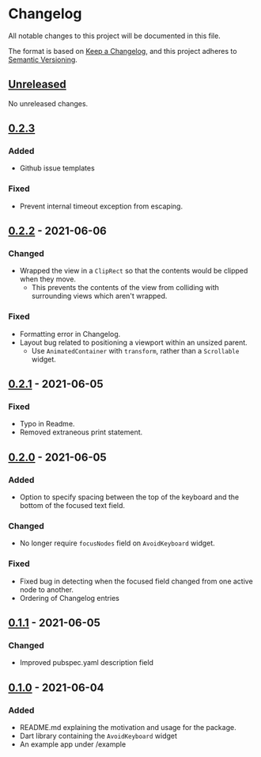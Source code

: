 # Changelog

All notable changes to this project will be documented in this file.

The format is based on [Keep a Changelog](https://keepachangelog.com/en/1.0.0/),
and this project adheres to [Semantic Versioning](https://semver.org/spec/v2.0.0.html).

## [Unreleased]

No unreleased changes.

## [0.2.3]

### Added

- Github issue templates

### Fixed

- Prevent internal timeout exception from escaping.

## [0.2.2] - 2021-06-06

### Changed

- Wrapped the view in a `ClipRect` so that the contents would be clipped when they move.
  - This prevents the contents of the view from colliding with surrounding views which
    aren't wrapped.

### Fixed

- Formatting error in Changelog.
- Layout bug related to positioning a viewport within an unsized parent.
  - Use `AnimatedContainer` with `transform`, rather than a `Scrollable` widget.

## [0.2.1] - 2021-06-05

### Fixed

- Typo in Readme.
- Removed extraneous print statement.

## [0.2.0] - 2021-06-05

### Added

- Option to specify spacing between the top of the keyboard and the bottom of the 
  focused text field.

### Changed

- No longer require `focusNodes` field on `AvoidKeyboard` widget.

### Fixed

- Fixed bug in detecting when the focused field changed from one active node to another.
- Ordering of Changelog entries

## [0.1.1] - 2021-06-05

### Changed

- Improved pubspec.yaml description field

## [0.1.0] - 2021-06-04

### Added

- README.md explaining the motivation and usage for the package.
- Dart library containing the `AvoidKeyboard` widget
- An example app under /example

[0.1.0]: https://github.com/HornMichaelS/flutter_avoid_keyboard/releases/tag/v0.1.0-alpha
[0.1.1]: https://github.com/HornMichaelS/flutter_avoid_keyboard/compare/v0.1.0-alpha...v0.1.1-alpha
[0.2.0]: https://github.com/HornMichaelS/flutter_avoid_keyboard/compare/v0.1.1-alpha...v0.2.0-alpha
[0.2.1]: https://github.com/HornMichaelS/flutter_avoid_keyboard/compare/v0.2.0-alpha...v0.2.1-alpha
[0.2.2]: https://github.com/HornMichaelS/flutter_avoid_keyboard/compare/v0.2.1-alpha...v0.2.2
[0.2.3]: https://github.com/HornMichaelS/flutter_avoid_keyboard/compare/v0.2.2...v0.2.3
[Unreleased]: https://github.com/HornMichaelS/flutter_avoid_keyboard/compare/v0.2.3...HEAD
